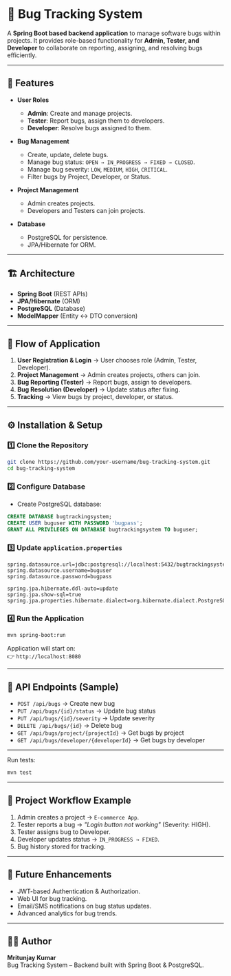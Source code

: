 # 🐞 Bug Tracking System  

A **Spring Boot based backend application** to manage software bugs within projects. It provides role-based functionality for **Admin, Tester, and Developer** to collaborate on reporting, assigning, and resolving bugs efficiently.  

---

## 🚀 Features
- **User Roles**
  - **Admin**: Create and manage projects.  
  - **Tester**: Report bugs, assign them to developers.  
  - **Developer**: Resolve bugs assigned to them.  

- **Bug Management**
  - Create, update, delete bugs.  
  - Manage bug status: `OPEN → IN_PROGRESS → FIXED → CLOSED`.  
  - Manage bug severity: `LOW`, `MEDIUM`, `HIGH`, `CRITICAL`.  
  - Filter bugs by Project, Developer, or Status.  

- **Project Management**
  - Admin creates projects.  
  - Developers and Testers can join projects.  

- **Database**
  - PostgreSQL for persistence.  
  - JPA/Hibernate for ORM.  

---

## 🏗️ Architecture
- **Spring Boot** (REST APIs)  
- **JPA/Hibernate** (ORM)  
- **PostgreSQL** (Database)  
- **ModelMapper** (Entity ↔ DTO conversion)  

---

## 🔄 Flow of Application
1. **User Registration & Login** → User chooses role (Admin, Tester, Developer).  
2. **Project Management** → Admin creates projects, others can join.  
3. **Bug Reporting (Tester)** → Report bugs, assign to developers.  
4. **Bug Resolution (Developer)** → Update status after fixing.  
5. **Tracking** → View bugs by project, developer, or status.  

---

## ⚙️ Installation & Setup

### 1️⃣ Clone the Repository
```bash
git clone https://github.com/your-username/bug-tracking-system.git
cd bug-tracking-system
```

### 2️⃣ Configure Database
- Create PostgreSQL database:
```sql
CREATE DATABASE bugtrackingsystem;
CREATE USER buguser WITH PASSWORD 'bugpass';
GRANT ALL PRIVILEGES ON DATABASE bugtrackingsystem TO buguser;
```

### 3️⃣ Update `application.properties`
```properties
spring.datasource.url=jdbc:postgresql://localhost:5432/bugtrackingsystem
spring.datasource.username=buguser
spring.datasource.password=bugpass

spring.jpa.hibernate.ddl-auto=update
spring.jpa.show-sql=true
spring.jpa.properties.hibernate.dialect=org.hibernate.dialect.PostgreSQLDialect
```

### 4️⃣ Run the Application
```bash
mvn spring-boot:run
```

Application will start on:  
👉 `http://localhost:8080`

---

## 📡 API Endpoints (Sample)
- `POST /api/bugs` → Create new bug  
- `PUT /api/bugs/{id}/status` → Update bug status  
- `PUT /api/bugs/{id}/severity` → Update severity  
- `DELETE /api/bugs/{id}` → Delete bug  
- `GET /api/bugs/project/{projectId}` → Get bugs by project  
- `GET /api/bugs/developer/{developerId}` → Get bugs by developer  

---

Run tests:
```bash
mvn test
```

---

## 📸 Project Workflow Example
1. Admin creates a project → `E-commerce App`.  
2. Tester reports a bug → *"Login button not working"* (Severity: HIGH).  
3. Tester assigns bug to Developer.  
4. Developer updates status → `IN_PROGRESS → FIXED`.  
5. Bug history stored for tracking.  

---

## 📌 Future Enhancements
- JWT-based Authentication & Authorization.  
- Web UI for bug tracking.  
- Email/SMS notifications on bug status updates.  
- Advanced analytics for bug trends.  

---

## 👨‍💻 Author
**Mritunjay Kumar**  
Bug Tracking System – Backend built with Spring Boot & PostgreSQL.  
